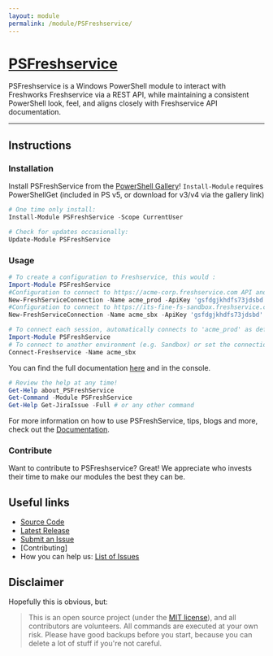 ```yaml
---
layout: module
permalink: /module/PSFreshservice/
---
```

# [PSFreshservice](https://www.flycastpartners.com/PSFreshservice)

<!-- [![GitHub release](https://img.shields.io/github/release/flycastpartnersinc/PSFreshservice.svg?style=for-the-badge)](https://github.com/flycastpartnersinc/PSFreshservice/releases/latest)
[![Build Status](https://img.shields.io/vso/build/flycastpartnersinc/PSFreshservice/11/master.svg?style=for-the-badge)](https://dev.azure.com/flycastpartnersinc/PSFreshservice/_build/latest?definitionId=11)
[![PowerShell Gallery](https://img.shields.io/powershellgallery/dt/PSFreshService.svg?style=for-the-badge)](https://www.powershellgallery.com/packages/PSFreshService)
![License](https://img.shields.io/badge/license-MIT-blue.svg?style=for-the-badge) -->

PSFreshservice is a Windows PowerShell module to interact with Freshworks Freshservice via a REST API, while maintaining a consistent PowerShell look, feel, and aligns closely with Freshservice API documentation.

<!-- Join the conversation on [![SlackLogo][] AtlassianPS.Slack.com](https://atlassianps.org/slack) -->

<!-- [SlackLogo]: https://atlassianps.org/assets/img/Slack_Mark_Web_28x28.png -->
<!--more-->

---

## Instructions

### Installation

Install PSFreshService from the [PowerShell Gallery]! `Install-Module` requires PowerShellGet (included in PS v5, or download for v3/v4 via the gallery link)

```powershell
# One time only install:
Install-Module PSFreshService -Scope CurrentUser

# Check for updates occasionally:
Update-Module PSFreshService
```

### Usage

```powershell
# To create a configuration to Freshservice, this would :
Import-Module PSFreshService
#Configuration to connect to https://acme-corp.freshservice.com API and use as the default connection (automatically connect when importing the module):
New-FreshServiceConnection -Name acme_prod -ApiKey 'gsfdgjkhdfs73jdsbd' -Tenant 'acme-corp' -Environment Production -Default $true
#Configuration to connect to https://its-fine-fs-sandbox.freshservice.com API and use as the default connection (automatically connect when importing the module):
New-FreshServiceConnection -Name acme_sbx -ApiKey 'gsfdgjkhdfs73jdsbd' -Tenant 'acme-corp' -Environment Sandbox -Default $false
```


```powershell
# To connect each session, automatically connects to 'acme_prod' as default:
Import-Module PSFreshService
# To connect to another environment (e.g. Sandbox) or set the connection parameters:
Connect-Freshservice -Name acme_sbx 
```

You can find the full documentation [here](https://flycastpartners.com/PSFreshService) and in the console.

```powershell
# Review the help at any time!
Get-Help about_PSFreshService
Get-Command -Module PSFreshService
Get-Help Get-JiraIssue -Full # or any other command
```

For more information on how to use PSFreshService, tips, blogs and more, check out the [Documentation](https://flycastpartners.com/PSFreshService).

### Contribute

Want to contribute to PSFreshservice? Great!
We appreciate who invests their time to make our modules the best they can be.

<!-- Check out our guidelines on [Contributing] to our modules and documentation. -->

<!-- ## Tested on

|Configuration|Status|
|-------------|------|
|Windows Powershell v3||
|Windows Powershell v4||
|Windows Powershell v5.1|[![Build Status](https://img.shields.io/vso/build/flycastpartnersinc/PSFreshservice/11/master.svg?style=for-the-badge)](https://dev.azure.com/flycastpartnersinc/PSFreshservice/_build/latest?definitionId=11)|
|Powershell Core (latest) on Windows|[![Build Status](https://img.shields.io/vso/build/flycastpartnersinc/PSFreshservice/11/master.svg?style=for-the-badge)](https://dev.azure.com/flycastpartnersinc/PSFreshservice/_build/latest?definitionId=11)|
|Powershell Core (latest) on Ubuntu|[![Build Status](https://img.shields.io/vso/build/flycastpartnersinc/PSFreshservice/11/master.svg?style=for-the-badge)](https://dev.azure.com/flycastpartnersinc/PSFreshservice/_build/latest?definitionId=11)|
|Powershell Core (latest) on MacOS|[![Build Status](https://img.shields.io/vso/build/flycastpartnersinc/PSFreshservice/11/master.svg?style=for-the-badge)](https://dev.azure.com/flycastpartnersinc/PSFreshservice/_build/latest?definitionId=11)| -->

<!-- ## Acknowledgements

* Thanks to [replicaJunction] for getting this module on it's feet
* Thanks to everyone ([Our Contributors](https://atlassianps.org/#people)) that helped with this module -->

## Useful links

* [Source Code]
* [Latest Release]
* [Submit an Issue]
* [Contributing]
* How you can help us: [List of Issues](https://github.com/flycastpartnersinc/PSFreshservice/issues?q=is%3Aissue+is%3Aopen+label%3Aup-for-grabs)

## Disclaimer

Hopefully this is obvious, but:

> This is an open source project (under the [MIT license]), and all contributors are volunteers. All commands are executed at your own risk. Please have good backups before you start, because you can delete a lot of stuff if you're not careful.

<!-- reference-style links -->
  <!-- [JIRA]: https://www.atlassian.com/software/jira -->
  [PowerShell Gallery]: https://www.powershellgallery.com/
  [Source Code]: https://github.com/flycastpartnersinc/PSFreshservice
  [Latest Release]: https://github.com/flycastpartnersinc/PSFreshservice/releases/latest
  [Submit an Issue]: https://github.com/flycastpartnersinc/PSFreshservice/issues/new
  <!-- [replicaJunction]: https://github.com/replicaJunction -->
  [MIT license]: https://github.com/flycastpartnersinc/PSFreshservice/blob/main/LICENSE
  <!-- [Contributing]: http://atlassianps.org/docs/Contributing -->

